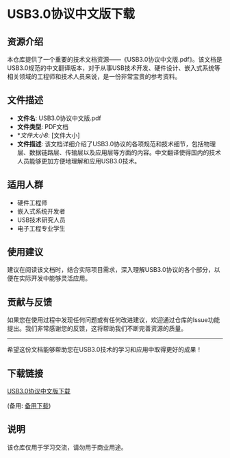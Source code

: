 # USB3.0协议中文版下载

## 资源介绍

本仓库提供了一个重要的技术文档资源——《USB3.0协议中文版.pdf》。该文档是USB3.0规范的中文翻译版本，对于从事USB技术开发、硬件设计、嵌入式系统等相关领域的工程师和技术人员来说，是一份非常宝贵的参考资料。

## 文件描述

- **文件名**: USB3.0协议中文版.pdf
- **文件类型**: PDF文档
- **文件大小8*: [文件大小]
- **文件描述**: 该文档详细介绍了USB3.0协议的各项规范和技术细节，包括物理层、数据链路层、传输层以及应用层等方面的内容。中文翻译使得国内的技术人员能够更加方便地理解和应用USB3.0技术。

## 适用人群

- 硬件工程师
- 嵌入式系统开发者
- USB技术研究人员
- 电子工程专业学生

## 使用建议

建议在阅读该文档时，结合实际项目需求，深入理解USB3.0协议的各个部分，以便在实际开发中能够灵活应用。

## 贡献与反馈

如果您在使用过程中发现任何问题或有任何改进建议，欢迎通过仓库的Issue功能提出。我们非常感谢您的反馈，这将帮助我们不断完善资源的质量。

---

希望这份文档能够帮助您在USB3.0技术的学习和应用中取得更好的成果！

## 下载链接
[USB3.0协议中文版下载](https://pan.quark.cn/s/465d4375f6ce) 

(备用: [备用下载](https://pan.baidu.com/s/1fy073j2GIRFfFzkYK-gjvQ?pwd=1234))

## 说明

该仓库仅用于学习交流，请勿用于商业用途。
